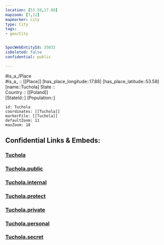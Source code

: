 ```yaml
---
location: [53.58,17.88] 
mapzoom: [7,12] 
mapmarker: city 
type: City
tags:
- geo/City


SpocWebEntityId: 35032
isDeleted: false
confidential: public

---
```

#is_a_/Place  
#is_a_ :: [[Place]] 
[has_place_longitude::17.88] 
[has_place_latitude::53.58] 
[name::Tuchola] 
State ::  
Country :: [[Poland]]  
[StateId::] 
[Population::] 



```leaflet
id: Tuchola
coordinates: [[Tuchola]] 
markerFile: [[Tuchola]] 
defaultZoom: 11 
maxZoom: 18
```


## Confidential Links & Embeds: 

### [Tuchola](/_Standards/Earth/Continent/Europe/Europe~East/Poland/Provinces~Poland/Kuyavian-Pomeranian/City/Tuchola.md) 

### [Tuchola.public](/_public/Earth/Continent/Europe/Europe~East/Poland/Provinces~Poland/Kuyavian-Pomeranian/City/Tuchola.public.md) 

### [Tuchola.internal](/_internal/Earth/Continent/Europe/Europe~East/Poland/Provinces~Poland/Kuyavian-Pomeranian/City/Tuchola.internal.md) 

### [Tuchola.protect](/_protect/Earth/Continent/Europe/Europe~East/Poland/Provinces~Poland/Kuyavian-Pomeranian/City/Tuchola.protect.md) 

### [Tuchola.private](/_private/Earth/Continent/Europe/Europe~East/Poland/Provinces~Poland/Kuyavian-Pomeranian/City/Tuchola.private.md) 

### [Tuchola.personal](/_personal/Earth/Continent/Europe/Europe~East/Poland/Provinces~Poland/Kuyavian-Pomeranian/City/Tuchola.personal.md) 

### [Tuchola.secret](/_secret/Earth/Continent/Europe/Europe~East/Poland/Provinces~Poland/Kuyavian-Pomeranian/City/Tuchola.secret.md)

